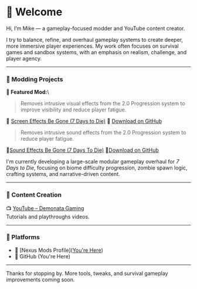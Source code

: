 # 👋 Welcome

Hi, I’m Mike — a gameplay-focused modder and YouTube content creator.

I try to balance, refine, and overhaul gameplay systems to create deeper, more immersive player experiences. My work often focuses on survival games and sandbox systems, with an emphasis on realism, challenge, and player agency.

***

### 🔧 Modding Projects

**🎯 Featured Mod:**\
> Removes intrusive visual effects from the 2.0 Progression system to improve visibility and reduce player fatigue.
 
📌 [Screen Effects Be Gone (7 Days to Die)](https://www.nexusmods.com/7daystodie/mods/8238?tab=files)
📂 [Download on GitHub](https://github.com/Kraevac/ScreenEffectsBeGone_Release)

> Removes intrusive sound effects from the 2.0 Progression system to reduce player fatigue.

📌[Sound Effects Be Gone (7 Days To Die)](https://www.nexusmods.com/7daystodie/mods/8267)
📂[Download on GitHub](https://github.com/Kraevac/SoundEffectsBeGone_Release)

I'm currently developing a large-scale modular gameplay overhaul for *7 Days to Die*, focusing on biome difficulty progression, zombie spawn logic, crafting systems, and narrative-driven content.

***

### 🎥 Content Creation

📺 [YouTube – Demonata Gaming](https://www.youtube.com/@demonatagaming)\
Tutorials and playthroughs videos.

***

### 🧩 Platforms

- 🔨 [Nexus Mods Profile]([You're Here](https://next.nexusmods.com/profile/DemonataGaming))
- 🧪 GitHub (You're Here)

***

Thanks for stopping by. More tools, tweaks, and survival gameplay improvements coming soon.
